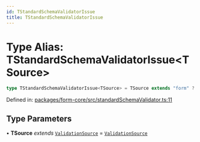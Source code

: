 ```yaml
---
id: TStandardSchemaValidatorIssue
title: TStandardSchemaValidatorIssue
---
```


<!-- DO NOT EDIT: this page is autogenerated from the type comments -->

# Type Alias: TStandardSchemaValidatorIssue\<TSource\>

```ts
type TStandardSchemaValidatorIssue<TSource> = TSource extends "form" ? object : TSource extends "field" ? StandardSchemaV1Issue[] : never;
```

Defined in: [packages/form-core/src/standardSchemaValidator.ts:11](https://github.com/ws-rush/form/blob/main/packages/form-core/src/standardSchemaValidator.ts#L11)

## Type Parameters

• **TSource** *extends* [`ValidationSource`](../validationsource.md) = [`ValidationSource`](../validationsource.md)
